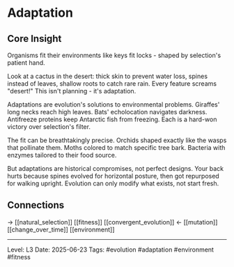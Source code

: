 # Adaptation

## Core Insight
Organisms fit their environments like keys fit locks - shaped by selection's patient hand.

Look at a cactus in the desert: thick skin to prevent water loss, spines instead of leaves, shallow roots to catch rare rain. Every feature screams "desert!" This isn't planning - it's adaptation.

Adaptations are evolution's solutions to environmental problems. Giraffes' long necks reach high leaves. Bats' echolocation navigates darkness. Antifreeze proteins keep Antarctic fish from freezing. Each is a hard-won victory over selection's filter.

The fit can be breathtakingly precise. Orchids shaped exactly like the wasps that pollinate them. Moths colored to match specific tree bark. Bacteria with enzymes tailored to their food source.

But adaptations are historical compromises, not perfect designs. Your back hurts because spines evolved for horizontal posture, then got repurposed for walking upright. Evolution can only modify what exists, not start fresh.

## Connections
→ [[natural_selection]] [[fitness]] [[convergent_evolution]]
← [[mutation]] [[change_over_time]] [[environment]]

---
Level: L3
Date: 2025-06-23
Tags: #evolution #adaptation #environment #fitness